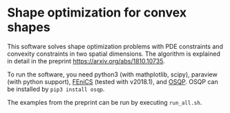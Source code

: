 # Shape optimization for convex shapes
This software solves shape optimization problems with PDE constraints and convexity constraints in two spatial dimensions.
The algorithm is explained in detail in the preprint https://arxiv.org/abs/1810.10735.

To run the software, you need python3 (with mathplotlib, scipy), paraview (with python support), [FEniCS](http://fenicsproject.org) (tested with v2018.1), and [OSQP](https://osqp.org/). OSQP can be installed by `pip3 install osqp`.

The examples from the preprint can be run by executing `run_all.sh`.
